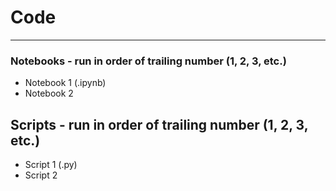 # Code
---

### Notebooks - run in order of trailing number (1, 2, 3, etc.)
* Notebook 1 (.ipynb)
* Notebook 2

## Scripts - run in order of trailing number (1, 2, 3, etc.)
* Script 1 (.py)
* Script 2
